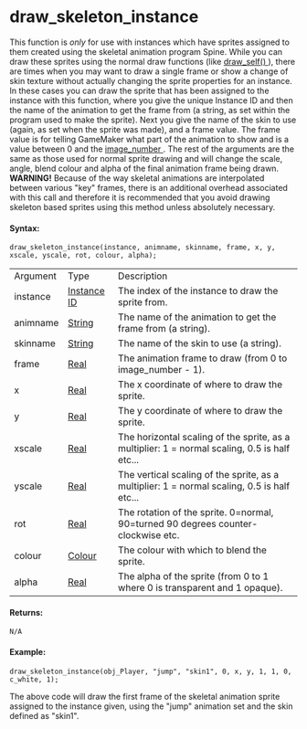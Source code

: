 # draw_skeleton_instance

This function is *only* for use with instances which have sprites
assigned to them created using the skeletal animation program Spine.
While you can draw these sprites using the normal draw functions (like [
draw_self() ](../../../../Drawing/Sprites_And_Tiles/draw_self) ),
there are times when you may want to draw a single frame or show a
change of skin texture without actually changing the sprite properties
for an instance. In these cases you can draw the sprite that has been
assigned to the instance with this function, where you give the unique
Instance ID and then the name of the animation to get the frame from (a
string, as set within the program used to make the sprite). Next you
give the name of the skin to use (again, as set when the sprite was
made), and a frame value. The frame value is for telling GameMaker what
part of the animation to show and is a value between 0 and the [
image_number ](../../Sprite_Instance_Variables/image_number) . The
rest of the arguments are the same as those used for normal sprite
drawing and will change the scale, angle, blend colour and alpha of the
final animation frame being drawn. **WARNING!** Because of the way
skeletal animations are interpolated between various "key" frames, there
is an additional overhead associated with this call and therefore it is
recommended that you avoid drawing skeleton based sprites using this
method unless absolutely necessary.

#### Syntax:

``` gml
draw_skeleton_instance(instance, animname, skinname, frame, x, y, xscale, yscale, rot, colour, alpha);
```

|          |                                                                                                                             |                                                                                               |
|----------|-----------------------------------------------------------------------------------------------------------------------------|-----------------------------------------------------------------------------------------------|
| Argument | Type                                                                                                                        | Description                                                                                   |
| instance |  [Instance ID](../../../../../../../GameMaker_Language/GML_Reference/Asset_Management/Instances/Instance_Variables/id)  | The index of the instance to draw the sprite from.                                            |
| animname |  [String](../../../../../../../GameMaker_Language/GML_Overview/Data_Types)                                              | The name of the animation to get the frame from (a string).                                   |
| skinname |  [String](../../../../../../../GameMaker_Language/GML_Overview/Data_Types)                                              | The name of the skin to use (a string).                                                       |
| frame    |  [Real](../../../../../../../GameMaker_Language/GML_Overview/Data_Types)                                                | The animation frame to draw (from 0 to image_number - 1).                                     |
| x        |  [Real](../../../../../../../GameMaker_Language/GML_Overview/Data_Types)                                                | The x coordinate of where to draw the sprite.                                                 |
| y        |  [Real](../../../../../../../GameMaker_Language/GML_Overview/Data_Types)                                                | The y coordinate of where to draw the sprite.                                                 |
| xscale   |  [Real](../../../../../../../GameMaker_Language/GML_Overview/Data_Types)                                                | The horizontal scaling of the sprite, as a multiplier: 1 = normal scaling, 0.5 is half etc... |
| yscale   |  [Real](../../../../../../../GameMaker_Language/GML_Overview/Data_Types)                                                | The vertical scaling of the sprite, as a multiplier: 1 = normal scaling, 0.5 is half etc...   |
| rot      |  [Real](../../../../../../../GameMaker_Language/GML_Overview/Data_Types)                                                | The rotation of the sprite. 0=normal, 90=turned 90 degrees counter-clockwise etc.             |
| colour   |  [Colour](../../../../../../../GameMaker_Language/GML_Reference/Drawing/Colour_And_Alpha/Colour_And_Alpha)              | The colour with which to blend the sprite.                                                    |
| alpha    |  [Real](../../../../../../../GameMaker_Language/GML_Overview/Data_Types)                                                | The alpha of the sprite (from 0 to 1 where 0 is transparent and 1 opaque).                    |

#### Returns:

``` gml
N/A
```

#### Example:

``` gml
draw_skeleton_instance(obj_Player, "jump", "skin1", 0, x, y, 1, 1, 0, c_white, 1);
```

The above code will draw the first frame of the skeletal animation
sprite assigned to the instance given, using the "jump" animation set
and the skin defined as "skin1".
